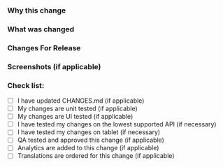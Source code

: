 ### Why this change

### What was changed

### Changes For Release

### Screenshots (if applicable)

<!--- Put an `x` in all the boxes that apply: -->
### Check list:
- [ ] I have updated CHANGES.md (if applicable)
- [ ] My changes are unit tested (if applicable)
- [ ] My changes are UI tested (if applicable)
- [ ] I have tested my changes on the lowest supported API (if necessary)
- [ ] I have tested my changes on tablet (if necessary)
- [ ] QA tested and approved this change (if applicable)
- [ ] Analytics are added to this change (if applicable)
- [ ] Translations are ordered for this change (if applicable)

